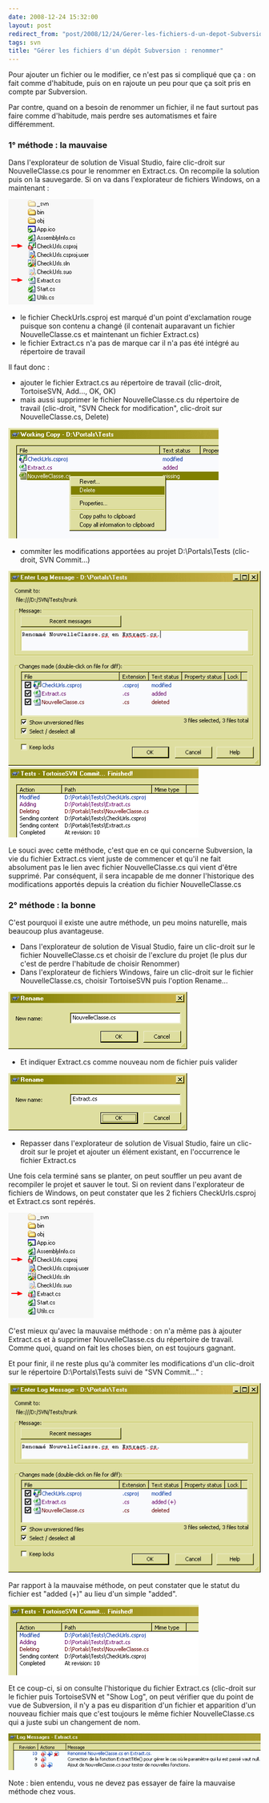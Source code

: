 ```yaml
---
date: 2008-12-24 15:32:00
layout: post
redirect_from: "post/2008/12/24/Gerer-les-fichiers-d-un-depot-Subversion-%3A-renommer"
tags: svn
title: "Gérer les fichiers d'un dépôt Subversion : renommer"
---
```


Pour ajouter un fichier ou le modifier, ce n'est pas si compliqué que
ça : on fait comme d'habitude, puis on en rajoute un peu pour que ça soit
pris en compte par Subversion.

Par contre, quand on a besoin de renommer un fichier, il ne faut surtout pas
faire comme d'habitude, mais perdre ses automatismes et faire différemment.

### 1° méthode : la mauvaise

Dans l'explorateur de solution de Visual Studio, faire clic-droit sur
NouvelleClasse.cs pour le renommer en Extract.cs. On recompile la solution puis
on la sauvegarde. Si on va dans l'explorateur de fichiers Windows, on a
maintenant :

![](/public/2008/01-fichier-ko-renommer.png)

* le fichier CheckUrls.csproj est marqué d'un point d'exclamation rouge
puisque son contenu a changé (il contenait auparavant un fichier
NouvelleClasse.cs et maintenant un fichier Extract.cs)
* le fichier Extract.cs n'a pas de marque car il n'a pas été intégré au
répertoire de travail

Il faut donc :

* ajouter le fichier Extract.cs au répertoire de travail (clic-droit,
TortoiseSVN, Add..., OK, OK)
* mais aussi supprimer le fichier NouvelleClasse.cs du répertoire de travail
(clic-droit, "SVN Check for modification", clic-droit sur NouvelleClasse.cs,
Delete)

![](/public/2008/02-fichier-ko-renommer.png)

* commiter les modifications apportées au projet D:\Portals\Tests
(clic-droit, SVN Commit...)

![](/public/2008/03-fichier-ko-renommer.png) ![](/public/2008/04-fichier-ko-renommer.png)

Le souci avec cette méthode, c'est que en ce qui concerne Subversion, la vie
du fichier Extract.cs vient juste de commencer et qu'il ne fait absolument pas
le lien avec fichier NouvelleClasse.cs qui vient d'être supprimé. Par
conséquent, il sera incapable de me donner l'historique des modifications
apportés depuis la création du fichier NouvelleClasse.cs

### 2° méthode : la bonne

C'est pourquoi il existe une autre méthode, un peu moins naturelle, mais
beaucoup plus avantageuse.

* Dans l'explorateur de solution de Visual Studio, faire un clic-droit sur le
fichier NouvelleClasse.cs et choisir de l'exclure du projet (le plus dur c'est
de perdre l'habitude de choisir Renommer)
* Dans l'explorateur de fichiers Windows, faire un clic-droit sur le fichier
NouvelleClasse.cs, choisir TortoiseSVN puis l'option Rename...

![](/public/2008/05-fichier-ok-renommer.png)

* Et indiquer Extract.cs comme nouveau nom de fichier puis valider

![](/public/2008/06-fichier-ok-renommer.png)

* Repasser dans l'explorateur de solution de Visual Studio, faire un
clic-droit sur le projet et ajouter un élément existant, en l'occurrence le
fichier Extract.cs

Une fois cela terminé sans se planter, on peut souffler un peu avant de
recompiler le projet et sauver le tout. Si on revient dans l'explorateur de
fichiers de Windows, on peut constater que les 2 fichiers CheckUrls.csproj et
Extract.cs sont repérés.

![](/public/2008/07-fichier-ok-renommer.png)

C'est mieux qu'avec la mauvaise méthode : on n'a même pas à ajouter
Extract.cs et à supprimer NouvelleClasse.cs du répertoire de travail. Comme
quoi, quand on fait les choses bien, on est toujours gagnant.

Et pour finir, il ne reste plus qu'à commiter les modifications d'un
clic-droit sur le répertoire D:\Portals\Tests suivi de "SVN
Commit..." :

![](/public/2008/08-fichier-ok-renommer.png)

Par rapport à la mauvaise méthode, on peut constater que le statut du
fichier est "added (+)" au lieu d'un simple "added".

![](/public/2008/09-fichier-ok-renommer.png)

Et ce coup-ci, si on consulte l'historique du fichier Extract.cs (clic-droit
sur le fichier puis TortoiseSVN et "Show Log", on peut vérifier que du point de
vue de Subversion, il n'y a pas eu disparition d'un fichier et apparition d'un
nouveau fichier mais que c'est toujours le même fichier NouvelleClasse.cs qui a
juste subi un changement de nom.

![](/public/2008/10-fichier-ok-renommer.png)

Note : bien entendu, vous ne devez pas essayer de faire la mauvaise
méthode chez vous.
